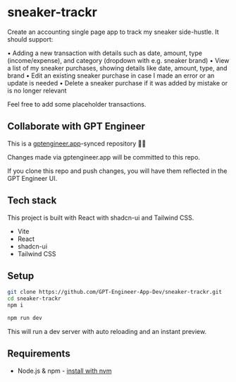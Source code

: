# sneaker-trackr

Create an accounting single page app to track my sneaker side-hustle. It should support: 

• Adding a new transaction with details such as date, amount, type (income/expense), and category (dropdown with e.g. sneaker brand)
• View a list of my sneaker purchases, showing details like date, amount, type, and brand
• Edit an existing sneaker purchase in case I made an error or an update is needed
• Delete a sneaker purchase if it was added by mistake or is no longer relevant

Feel free to add some placeholder transactions.

## Collaborate with GPT Engineer

This is a [gptengineer.app](https://gptengineer.app)-synced repository 🌟🤖

Changes made via gptengineer.app will be committed to this repo.

If you clone this repo and push changes, you will have them reflected in the GPT Engineer UI.

## Tech stack

This project is built with React with shadcn-ui and Tailwind CSS.

- Vite
- React
- shadcn-ui
- Tailwind CSS

## Setup

```sh
git clone https://github.com/GPT-Engineer-App-Dev/sneaker-trackr.git
cd sneaker-trackr
npm i
```

```sh
npm run dev
```

This will run a dev server with auto reloading and an instant preview.

## Requirements

- Node.js & npm - [install with nvm](https://github.com/nvm-sh/nvm#installing-and-updating)
